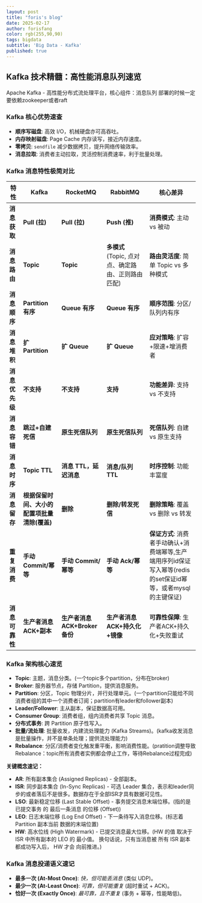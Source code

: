 ```yaml
---
layout: post
title: "foris's blog"
date: 2025-02-17
author: forisfang 
color: rgb(255,90,90)
tags: bigdata 
subtitle: 'Big Data - Kafka'
published: true
---
```




## Kafka 技术精髓：高性能消息队列速览
Apache Kafka - 高性能分布式流处理平台，核心组件：消息队列
部署的时候一定要依赖zookeeper或者raft

### Kafka 核心优势速查

*   **顺序写磁盘**:  高效 I/O，机械硬盘亦可高吞吐。
*   **内存映射磁盘**:  Page Cache 内存读写，接近内存速度。
*   **零拷贝**:  `sendfile` 减少数据拷贝，提升网络传输效率。
*   **消息拉取**:  消费者主动拉取，灵活控制消费速率，利于批量处理。

### Kafka 消息特性极简对比

| 特性         | Kafka             | RocketMQ          | RabbitMQ            | **核心差异**                      |
| ------------ | ----------------- | ----------------- | ------------------- | --------------------------------- |
| **消息获取**   | **Pull (拉)**       | **Pull (拉)**       | **Push (推)**         | **消费模式**: 主动 vs 被动            |
| **消息路由**   | **Topic**         | **Topic**         | **多模式** (Topic, 点对点、确定路由、正则路由匹配) | **路由灵活度**: 简单 Topic vs 多种模式 |
| **消息顺序**   | **Partition 有序** | **Queue 有序**    | **Queue 有序**      | **顺序范围**: 分区/队列内有序         |
| **消息堆积**   | **扩 Partition**    | **扩 Queue**       | **扩 Queue**        | **应对策略**: 扩容+限速+增消费者        |
| **消息优先级** | **不支持**          | **不支持**          | **支持**              | **功能差异**: 支持 vs 不支持           |
| **消息容错**   | **跳过+自建死信**  | **原生死信队列**   | **原生死信队列**     | **死信队列**: 自建 vs 原生支持         |
| **消息时序**   | **Topic TTL**      | **消息 TTL，延迟消息** | **消息/队列 TTL**   | **时序控制**: 功能丰富度             |
| **消息留存**   | **根据保留时间、大小的配置项批量清除(覆盖)**   | **删除**          | **删除/转发死信**   | **删除策略**: 覆盖 vs 删除 vs 转发     |
| **重复消费**   | **手动 Commit/幂等** | **手动 Commit/幂等** | **手动 Ack/幂等** | **保证方式**: 消费者手动确认+消费端幂等,生产端用序列id保证写入幂等(redis的set保证id幂等，或者mysql的主键保证)     |
| **消息可靠性** | **生产者消息ACK+副本**       | **生产者消息ACK+Broker 备份** | **生产者消息ACK+持久化+镜像** | **可靠性保障**: 生产者ACK+持久化+失败重试              |



### Kafka 架构核心速览

*   **Topic**: 主题，消息分类。(一个topic多个partition，分布在broker)
*   **Broker**: 服务器节点，存储 Partition，提供消息服务。
*   **Partition**: 分区，Topic 物理分片，并行处理单元。(一个partition只能给不同消费者组的其中一个消费者订阅；partition有leader和follower副本)
*   **Leader/Follower**:  主从副本，保证数据高可用。
*   **Consumer Group**: 消费者组，组内消费者共享 Topic 消息。
*   **分布式事务**:  跨 Partition 原子性写入。
*   **批量/流处理**:  批量收发，内建流处理能力 (Kafka Streams)。(kafka收发消息是批量操作，并不是单条处理；提供流处理能力)
*   **Rebalance**: 分区/消费者变化触发重平衡，影响消费性能。(pratition调整导致Rebalance：topic所有消费者实例都会停止工作，等待Rebalance过程完成)

**关键概念速记：**

*   **AR**:  所有副本集合 (Assigned Replicas) - 全部副本。
*   **ISR**:  同步副本集合 (In-Sync Replicas) - 可选 Leader 集合，表示和leader同步的或者落后不是很多。数据存在于全部ISR才具有数据可见性。
*   **LSO**:  最新稳定位移 (Last Stable Offset) - 事务提交消息末端位移。(指的是 已提交事务 的 最后一条消息 的位移 (Offset))
*   **LEO**:  日志末端位移 (Log End Offset) -  下一条待写入消息位移。(标志着 Partition 副本当前 数据的末端位置)
*   **HW**:  高水位线 (High Watermark) - 已提交消息最大位移。(HW 的值 取决于 ISR 中所有副本的 LEO 的 最小值。 换句话说，只有当消息被 所有 ISR 副本 都成功写入后， HW 才会 向前推进。)

### Kafka 消息投递语义速记

*   **最多一次 (At-Most Once)**:  *快，但可能丢消息* (类似 UDP)。
*   **最少一次 (At-Least Once)**:  *可靠，但可能重复* (超时重试 + ACK)。
*   **恰好一次 (Exactly Once)**:  *最可靠，且不重复* (事务 + 幂等，性能略低)。



